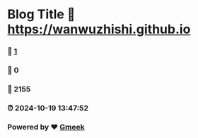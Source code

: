 # Blog Title :link: https://wanwuzhishi.github.io 
### :page_facing_up: [1](https://wanwuzhishi.github.io/tag.html) 
### :speech_balloon: 0 
### :hibiscus: 2155 
### :alarm_clock: 2024-10-19 13:47:52 
### Powered by :heart: [Gmeek](https://github.com/Meekdai/Gmeek)
